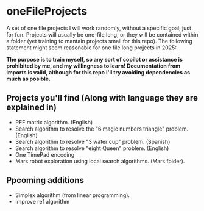 # oneFileProjects

A set of one file projects I will work randomly, without a specific goal, just for fun. Projects will usually be one-file long, or they will be contained within a folder (yet training to mantain projects small for this repo). The following statement might seem reasonable for one file long projects in 2025:

**The purpose is to train myself, so any sort of copilot or assistance is prohibited by me, and my willingness to learn! Documentation from imports is valid, although for this repo I'll try avoiding dependencies as much as posible.**

## Projects you'll find (Along with language they are explained in)

- REF matrix algorithm. (English)
- Search algorithm to resolve the "6 magic numbers triangle" problem. (English)
- Search algorithm to resolve "3 water cup" problem. (Spanish)
- Search algorithm to resolve "eight Queen" problem. (English)
- One TimePad encoding
- Mars robot exploration using local search algorithms. (Mars folder).

## Ppcoming additions

- Simplex algorithm (from linear programming).
- Improve ref algorithm

